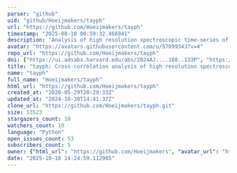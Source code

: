 ```yaml
---
parser: "github"
uid: "github/Hoeijmakers/tayph"
url: "https://github.com/Hoeijmakers/tayph"
timestamp: "2025-08-10 00:59:32.466941"
description: "Analysis of high resolution spectroscopic time-series of exoplanets"
avatar: "https://avatars.githubusercontent.com/u/57099343?v=4"
repo_url: "https://github.com/Hoeijmakers/tayph"
doi: ["https://ui.adsabs.harvard.edu/abs/2024AJ....168..133P", "https://ui.adsabs.harvard.edu/abs/2025ascl.soft07008H/abstract"]
title: "tayph: Cross-correlation analysis of high resolution spectroscopy"
name: "tayph"
full_name: "Hoeijmakers/tayph"
html_url: "https://github.com/Hoeijmakers/tayph"
created_at: "2020-05-29T20:29:33Z"
updated_at: "2024-10-30T14:41:37Z"
clone_url: "https://github.com/Hoeijmakers/tayph.git"
size: 53523
stargazers_count: 10
watchers_count: 10
language: "Python"
open_issues_count: 53
subscribers_count: 5
owner: {"html_url": "https://github.com/Hoeijmakers", "avatar_url": "https://avatars.githubusercontent.com/u/57099343?v=4", "login": "Hoeijmakers", "type": "User"}
date: "2025-10-18 14:24:59.112965"
---
```

